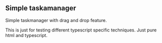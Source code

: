 ## Simple taskamanager

Simple taskmanager with drag and drop feature.

This is just for testing different typescript specific techniques. Just pure html and typescript.
